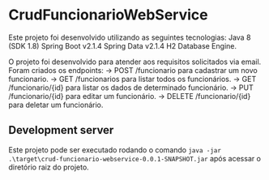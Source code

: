 # CrudFuncionarioWebService

Este projeto foi desenvolvido utilizando as seguintes tecnologias:
Java 8 (SDK 1.8)
Spring Boot v2.1.4
Spring Data v2.1.4
H2 Database Engine.

O projeto foi desenvolvido para atender aos requisitos solicitados via email.
Foram criados os endpoints:
-> POST /funcionario para cadastrar um novo funcionario.
-> GET /funcionarios para listar todos os funcionários.
-> GET /funcionario/{id} para listar os dados de determinado funcionário.
-> PUT /funcionario/{id} para editar um funcionário.
-> DELETE /funcionario/{id} para deletar um funcionário.


## Development server

Este projeto pode ser executado rodando o comando `java -jar .\target\crud-funcionario-webservice-0.0.1-SNAPSHOT.jar` após acessar o diretório raiz do projeto.
